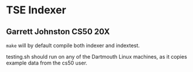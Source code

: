 # TSE Indexer
## Garrett Johnston CS50 20X

`make` will by default compile both indexer and indextest.

testing.sh should run on any of the Dartmouth Linux machines, as it copies example data from the cs50 user. 
